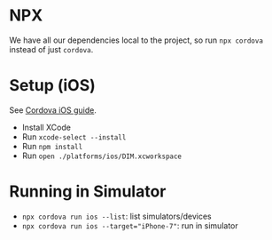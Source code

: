 # NPX

We have all our dependencies local to the project, so run `npx cordova` instead of just `cordova`.

# Setup (iOS)

See [Cordova iOS guide](https://cordova.apache.org/docs/en/latest/guide/platforms/ios/).

* Install XCode
* Run `xcode-select --install`
* Run `npm install`
* Run `open ./platforms/ios/DIM.xcworkspace`

# Running in Simulator

* `npx cordova run ios --list`: list simulators/devices
* `npx cordova run ios --target="iPhone-7"`: run in simulator
